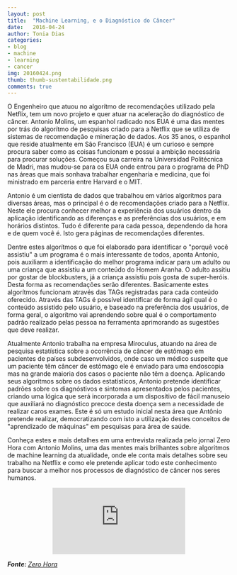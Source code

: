 ```yaml
---
layout: post
title:  "Machine Learning, e o Diagnóstico do Câncer"
date:   2016-04-24
author: Tonia Dias
categories: 
- blog
- machine
- learning
- cancer
img: 20160424.png
thumb: thumb-sustentabilidade.png
comments: true
---
```


O Engenheiro que atuou no algorítmo de recomendações utilizado pela Netflix, tem um novo projeto e quer atuar na aceleração do diagnóstico de câncer. Antonio Molins, um espanhol radicado nos EUA é uma das mentes por trás do algorítmo de pesquisas criado para a Netflix que se utiliza de sistemas de recomendação e mineração de dados. Aos 35 anos, o espanhol que reside atualmente em São Francisco (EUA) é um curioso e sempre procura saber como as coisas funcionam e possui a ambição necessária para procurar soluções. Começou sua carreira na Universidad Politécnica de Madri, mas mudou-se para os EUA onde entrou para o programa de PhD nas áreas que mais sonhava trabalhar engenharia e medicina, que foi ministrado em parceria entre Harvard e o MIT. <!--more-->

Antonio é um cientista de dados que trabalhou em vários algorítmos para diversas áreas, mas o principal é o de recomendações criado para a Netflix. Neste ele procura conhecer melhor a experiência dos usuários dentro da aplicação identificando as diferenças e as preferências dos usuários, e em horários distintos. Tudo é diferente para cada pessoa, dependendo da hora e de quem você é. Isto gera páginas de recomendações diferentes.

Dentre estes algorítmos o que foi elaborado para identificar o "porquê você assistiu" a um programa é o mais interessante de todos, aponta Antonio, pois auxiliarm a identificação do melhor programa indicar para um adulto ou uma criança que assistiu a um conteúdo do Homem Aranha. O adulto assitiu por gostar de blockbusters, já a criança assistiu pois gosta de super-heróis. Desta forma as recomendações serão diferentes. Basicamente estes algorítmos funcionam através das TAGs registradas para cada conteúdo oferecido. Através das TAGs é possível identificar de forma ágil qual é o conteúdo assistido pelo usuário, e baseado na preferência dos usuários, de forma geral, o algorítmo vai aprendendo sobre qual é o comportamento padrão realizado pelas pessoa na ferramenta aprimorando as sugestões que deve realizar.

Atualmente Antonio trabalha na empresa Miroculus, atuando na área de pesquisa estatística sobre a ocorrência de câncer de estômago em pacientes de países subdesenvolvidos, onde caso um médico suspeite que um paciente têm câncer de estômago ele é enviado para uma endoscopia mas na grande maioria dos casos o paciente não têm a doença. Aplicando seus algoritmos sobre os dados estatísticos, Antonio pretende identificar padrões sobre os diagnóstivos e sintomas apresentados pelos pacientes, criando uma lógica que será incorporada a um dispositivo de fácil manuseio que auxiliará no diagnóstico precoce desta doença sem a necessidade de realizar caros exames. Este é só um estudo inicial nesta área que Antônio pretende realizar, democratizando com isto a utilização destes conceitos de "aprendizado de máquinas" em pesquisas para área de saúde.

Conheça estes e mais detalhes em uma entrevista realizada pelo jornal Zero Hora com Antonio Molins, uma das mentes mais brilhantes sobre algoritmos de machine learning da atualidade, onde ele conta mais detalhes sobre seu trabalho na Netflix e como ele pretende aplicar todo este conhecimento para buscar a melhor nos processos de diagnóstico de câncer nos seres humanos.

<p align="center">
    <iframe class="videoFrame" src="http://videos.clicrbs.com.br/rs/zerohora/videonews/156543" frameborder="0" allowfullscreen></iframe>
</p>

<i><b>Fonte: </b><a href="http://zh.clicrbs.com.br/rs/vida-e-estilo/noticia/2016/04/engenheiro-que-atuou-no-sistema-de-recomendacoes-da-netflix-quer-acelerar-diagnostico-de-cancer-5784287.html">Zero Hora</a></i>